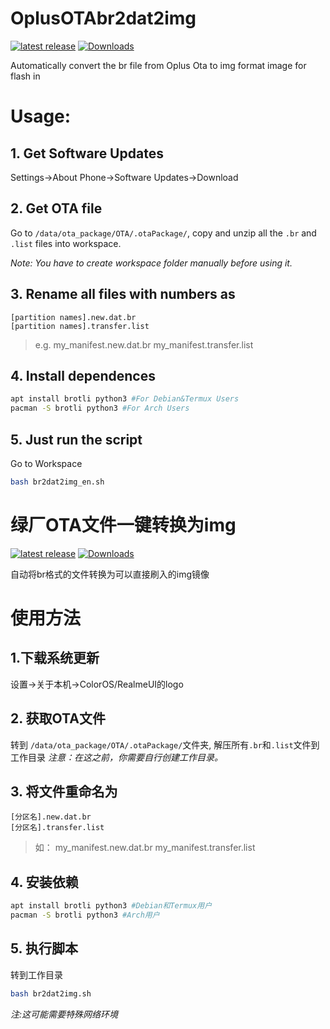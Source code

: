 # OplusOTAbr2dat2img
[![latest release](https://img.shields.io/github/v/tag/xxtvrxx233/OplusOTAbr2dat2img?color=blue&include_prereleases&label=release&sort=semver&style=flat-square)](https://github.com/xxtvrxx233/OplusOTAbr2dat2img)
[![Downloads](https://img.shields.io/github/downloads/xxtvrxx233/OplusOtabr2dat2img/total)](https://shields.io/category/downloads)

Automatically convert the br file from Oplus Ota to img format image for flash in
# Usage:
## 1. Get Software Updates
Settings→About Phone→Software Updates→Download
## 2. Get OTA file
Go to `/data/ota_package/OTA/.otaPackage/`, copy and unzip all the `.br` and `.list` 
files into workspace.

_Note: You have to create workspace folder manually before using it._
## 3. Rename all files with numbers as
```
[partition names].new.dat.br
[partition names].transfer.list
```
> e.g.
> my_manifest.new.dat.br
> my_manifest.transfer.list

## 4. Install dependences
```bash
apt install brotli python3 #For Debian&Termux Users
pacman -S brotli python3 #For Arch Users
```
## 5. Just run the script
Go to Workspace
``` bash
bash br2dat2img_en.sh
```

# 绿厂OTA文件一键转换为img
[![latest release](https://img.shields.io/github/v/tag/xxtvrxx233/OplusOTAbr2dat2img?color=blue&include_prereleases&label=release&sort=semver&style=flat-square)](https://github.com/xxtvrxx233/OplusOTAbr2dat2img)
[![Downloads](https://img.shields.io/github/downloads/xxtvrxx233/OplusOtabr2dat2img/total)](https://shields.io/category/downloads)

自动将br格式的文件转换为可以直接刷入的img镜像

# 使用方法
## 1.下载系统更新
设置→关于本机→ColorOS/RealmeUI的logo
## 2. 获取OTA文件
转到 `/data/ota_package/OTA/.otaPackage/`文件夹, 解压所有`.br`和`.list`文件到工作目录
_注意：在这之前，你需要自行创建工作目录。_

## 3. 将文件重命名为
```
[分区名].new.dat.br
[分区名].transfer.list
```
> 如：
> my_manifest.new.dat.br
> my_manifest.transfer.list
## 4. 安装依赖
```bash
apt install brotli python3 #Debian和Termux用户
pacman -S brotli python3 #Arch用户
```
## 5. 执行脚本
转到工作目录
```bash
bash br2dat2img.sh
```
_注:这可能需要特殊网络环境_
